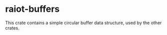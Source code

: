 # raiot-buffers

This crate contains a simple circular buffer data structure, used by the other crates.
